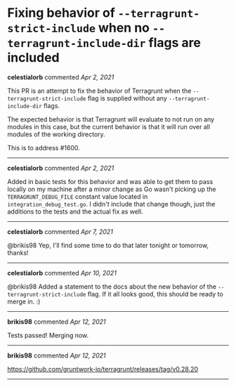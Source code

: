 # Fixing behavior of `--terragrunt-strict-include` when no `--terragrunt-include-dir` flags are included

**celestialorb** commented *Apr 2, 2021*

This PR is an attempt to fix the behavior of Terragrunt when the `--terragrunt-strict-include` flag is supplied without any `--terragrunt-include-dir` flags.

The expected behavior is that Terragrunt will evaluate to not run on any modules in this case, but the current behavior is that it will run over all modules of the working directory.

This is to address #1600.
<br />
***


**celestialorb** commented *Apr 2, 2021*

Added in basic tests for this behavior and was able to get them to pass locally on my machine after a minor change as Go wasn't picking up the `TERRAGRUNT_DEBUG_FILE` constant value located in `integration_debug_test.go`. I didn't include that change though, just the additions to the tests and the actual fix as well.
***

**celestialorb** commented *Apr 7, 2021*

@brikis98 Yep, I'll find some time to do that later tonight or tomorrow, thanks!
***

**celestialorb** commented *Apr 10, 2021*

@brikis98 Added a statement to the docs about the new behavior of the `--terragrunt-strict-include` flag. If it all looks good, this should be ready to merge in. :)
***

**brikis98** commented *Apr 12, 2021*

Tests passed! Merging now.
***

**brikis98** commented *Apr 12, 2021*

https://github.com/gruntwork-io/terragrunt/releases/tag/v0.28.20
***

